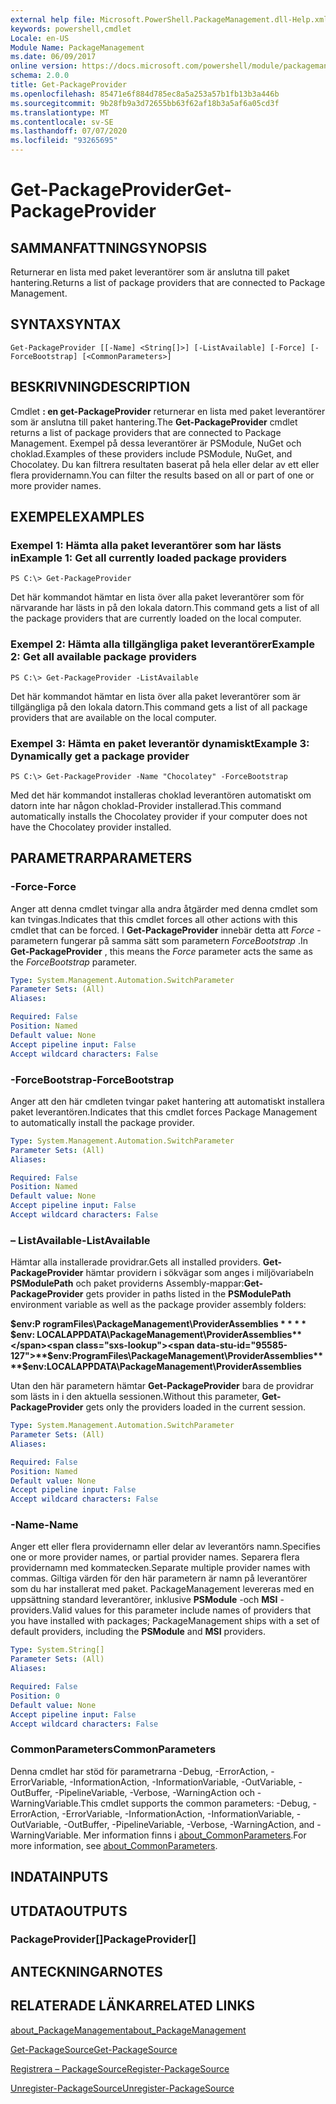 ```yaml
---
external help file: Microsoft.PowerShell.PackageManagement.dll-Help.xml
keywords: powershell,cmdlet
Locale: en-US
Module Name: PackageManagement
ms.date: 06/09/2017
online version: https://docs.microsoft.com/powershell/module/packagemanagement/get-packageprovider?view=powershell-6&WT.mc_id=ps-gethelp
schema: 2.0.0
title: Get-PackageProvider
ms.openlocfilehash: 85471e6f884d785ec8a5a253a57b1fb13b3a446b
ms.sourcegitcommit: 9b28fb9a3d72655bb63f62af18b3a5af6a05cd3f
ms.translationtype: MT
ms.contentlocale: sv-SE
ms.lasthandoff: 07/07/2020
ms.locfileid: "93265695"
---
```

# <span data-ttu-id="95585-103">Get-PackageProvider</span><span class="sxs-lookup"><span data-stu-id="95585-103">Get-PackageProvider</span></span>

## <span data-ttu-id="95585-104">SAMMANFATTNING</span><span class="sxs-lookup"><span data-stu-id="95585-104">SYNOPSIS</span></span>
<span data-ttu-id="95585-105">Returnerar en lista med paket leverantörer som är anslutna till paket hantering.</span><span class="sxs-lookup"><span data-stu-id="95585-105">Returns a list of package providers that are connected to Package Management.</span></span>

## <span data-ttu-id="95585-106">SYNTAX</span><span class="sxs-lookup"><span data-stu-id="95585-106">SYNTAX</span></span>

```
Get-PackageProvider [[-Name] <String[]>] [-ListAvailable] [-Force] [-ForceBootstrap] [<CommonParameters>]
```

## <span data-ttu-id="95585-107">BESKRIVNING</span><span class="sxs-lookup"><span data-stu-id="95585-107">DESCRIPTION</span></span>

<span data-ttu-id="95585-108">Cmdlet **: en get-PackageProvider** returnerar en lista med paket leverantörer som är anslutna till paket hantering.</span><span class="sxs-lookup"><span data-stu-id="95585-108">The **Get-PackageProvider** cmdlet returns a list of package providers that are connected to Package Management.</span></span>
<span data-ttu-id="95585-109">Exempel på dessa leverantörer är PSModule, NuGet och choklad.</span><span class="sxs-lookup"><span data-stu-id="95585-109">Examples of these providers include PSModule, NuGet, and Chocolatey.</span></span>
<span data-ttu-id="95585-110">Du kan filtrera resultaten baserat på hela eller delar av ett eller flera providernamn.</span><span class="sxs-lookup"><span data-stu-id="95585-110">You can filter the results based on all or part of one or more provider names.</span></span>

## <span data-ttu-id="95585-111">EXEMPEL</span><span class="sxs-lookup"><span data-stu-id="95585-111">EXAMPLES</span></span>

### <span data-ttu-id="95585-112">Exempel 1: Hämta alla paket leverantörer som har lästs in</span><span class="sxs-lookup"><span data-stu-id="95585-112">Example 1: Get all currently loaded package providers</span></span>

```
PS C:\> Get-PackageProvider
```

<span data-ttu-id="95585-113">Det här kommandot hämtar en lista över alla paket leverantörer som för närvarande har lästs in på den lokala datorn.</span><span class="sxs-lookup"><span data-stu-id="95585-113">This command gets a list of all the package providers that are currently loaded on the local computer.</span></span>

### <span data-ttu-id="95585-114">Exempel 2: Hämta alla tillgängliga paket leverantörer</span><span class="sxs-lookup"><span data-stu-id="95585-114">Example 2: Get all available package providers</span></span>

```
PS C:\> Get-PackageProvider -ListAvailable
```

<span data-ttu-id="95585-115">Det här kommandot hämtar en lista över alla paket leverantörer som är tillgängliga på den lokala datorn.</span><span class="sxs-lookup"><span data-stu-id="95585-115">This command gets a list of all package providers that are available on the local computer.</span></span>

### <span data-ttu-id="95585-116">Exempel 3: Hämta en paket leverantör dynamiskt</span><span class="sxs-lookup"><span data-stu-id="95585-116">Example 3: Dynamically get a package provider</span></span>

```
PS C:\> Get-PackageProvider -Name "Chocolatey" -ForceBootstrap
```

<span data-ttu-id="95585-117">Med det här kommandot installeras choklad leverantören automatiskt om datorn inte har någon choklad-Provider installerad.</span><span class="sxs-lookup"><span data-stu-id="95585-117">This command automatically installs the Chocolatey provider if your computer does not have the Chocolatey provider installed.</span></span>

## <span data-ttu-id="95585-118">PARAMETRAR</span><span class="sxs-lookup"><span data-stu-id="95585-118">PARAMETERS</span></span>

### <span data-ttu-id="95585-119">-Force</span><span class="sxs-lookup"><span data-stu-id="95585-119">-Force</span></span>

<span data-ttu-id="95585-120">Anger att denna cmdlet tvingar alla andra åtgärder med denna cmdlet som kan tvingas.</span><span class="sxs-lookup"><span data-stu-id="95585-120">Indicates that this cmdlet forces all other actions with this cmdlet that can be forced.</span></span>
<span data-ttu-id="95585-121">I **Get-PackageProvider** innebär detta att *Force* -parametern fungerar på samma sätt som parametern *ForceBootstrap* .</span><span class="sxs-lookup"><span data-stu-id="95585-121">In **Get-PackageProvider** , this means the *Force* parameter acts the same as the *ForceBootstrap* parameter.</span></span>

```yaml
Type: System.Management.Automation.SwitchParameter
Parameter Sets: (All)
Aliases:

Required: False
Position: Named
Default value: None
Accept pipeline input: False
Accept wildcard characters: False
```

### <span data-ttu-id="95585-122">-ForceBootstrap</span><span class="sxs-lookup"><span data-stu-id="95585-122">-ForceBootstrap</span></span>

<span data-ttu-id="95585-123">Anger att den här cmdleten tvingar paket hantering att automatiskt installera paket leverantören.</span><span class="sxs-lookup"><span data-stu-id="95585-123">Indicates that this cmdlet forces Package Management to automatically install the package provider.</span></span>

```yaml
Type: System.Management.Automation.SwitchParameter
Parameter Sets: (All)
Aliases:

Required: False
Position: Named
Default value: None
Accept pipeline input: False
Accept wildcard characters: False
```

### <span data-ttu-id="95585-124">– ListAvailable</span><span class="sxs-lookup"><span data-stu-id="95585-124">-ListAvailable</span></span>

<span data-ttu-id="95585-125">Hämtar alla installerade providrar.</span><span class="sxs-lookup"><span data-stu-id="95585-125">Gets all installed providers.</span></span>
<span data-ttu-id="95585-126">**Get-PackageProvider** hämtar providern i sökvägar som anges i miljövariabeln **PSModulePath** och paket providerns Assembly-mappar:</span><span class="sxs-lookup"><span data-stu-id="95585-126">**Get-PackageProvider** gets provider in paths listed in the **PSModulePath** environment variable as well as the package provider assembly folders:</span></span>

<span data-ttu-id="95585-127">**$env:P rogramFiles\PackageManagement\ProviderAssemblies \* \* \* \* $env: LOCALAPPDATA\PackageManagement\ProviderAssemblies**</span><span class="sxs-lookup"><span data-stu-id="95585-127">**$env:ProgramFiles\PackageManagement\ProviderAssemblies\*\*\*\*$env:LOCALAPPDATA\PackageManagement\ProviderAssemblies**</span></span>

<span data-ttu-id="95585-128">Utan den här parametern hämtar **Get-PackageProvider** bara de providrar som lästs in i den aktuella sessionen.</span><span class="sxs-lookup"><span data-stu-id="95585-128">Without this parameter, **Get-PackageProvider** gets only the providers loaded in the current session.</span></span>

```yaml
Type: System.Management.Automation.SwitchParameter
Parameter Sets: (All)
Aliases:

Required: False
Position: Named
Default value: None
Accept pipeline input: False
Accept wildcard characters: False
```

### <span data-ttu-id="95585-129">-Name</span><span class="sxs-lookup"><span data-stu-id="95585-129">-Name</span></span>

<span data-ttu-id="95585-130">Anger ett eller flera providernamn eller delar av leverantörs namn.</span><span class="sxs-lookup"><span data-stu-id="95585-130">Specifies one or more provider names, or partial provider names.</span></span>
<span data-ttu-id="95585-131">Separera flera providernamn med kommatecken.</span><span class="sxs-lookup"><span data-stu-id="95585-131">Separate multiple provider names with commas.</span></span>
<span data-ttu-id="95585-132">Giltiga värden för den här parametern är namn på leverantörer som du har installerat med paket. PackageManagement levereras med en uppsättning standard leverantörer, inklusive **PSModule** -och **MSI** -providers.</span><span class="sxs-lookup"><span data-stu-id="95585-132">Valid values for this parameter include names of providers that you have installed with packages; PackageManagement ships with a set of default providers, including the **PSModule** and **MSI** providers.</span></span>

```yaml
Type: System.String[]
Parameter Sets: (All)
Aliases:

Required: False
Position: 0
Default value: None
Accept pipeline input: False
Accept wildcard characters: False
```

### <span data-ttu-id="95585-133">CommonParameters</span><span class="sxs-lookup"><span data-stu-id="95585-133">CommonParameters</span></span>

<span data-ttu-id="95585-134">Denna cmdlet har stöd för parametrarna -Debug, -ErrorAction, -ErrorVariable, -InformationAction, -InformationVariable, -OutVariable, -OutBuffer, -PipelineVariable, -Verbose, -WarningAction och -WarningVariable.</span><span class="sxs-lookup"><span data-stu-id="95585-134">This cmdlet supports the common parameters: -Debug, -ErrorAction, -ErrorVariable, -InformationAction, -InformationVariable, -OutVariable, -OutBuffer, -PipelineVariable, -Verbose, -WarningAction, and -WarningVariable.</span></span> <span data-ttu-id="95585-135">Mer information finns i [about_CommonParameters](https://go.microsoft.com/fwlink/?LinkID=113216).</span><span class="sxs-lookup"><span data-stu-id="95585-135">For more information, see [about_CommonParameters](https://go.microsoft.com/fwlink/?LinkID=113216).</span></span>

## <span data-ttu-id="95585-136">INDATA</span><span class="sxs-lookup"><span data-stu-id="95585-136">INPUTS</span></span>

## <span data-ttu-id="95585-137">UTDATA</span><span class="sxs-lookup"><span data-stu-id="95585-137">OUTPUTS</span></span>

### <span data-ttu-id="95585-138">PackageProvider[]</span><span class="sxs-lookup"><span data-stu-id="95585-138">PackageProvider[]</span></span>

## <span data-ttu-id="95585-139">ANTECKNINGAR</span><span class="sxs-lookup"><span data-stu-id="95585-139">NOTES</span></span>

## <span data-ttu-id="95585-140">RELATERADE LÄNKAR</span><span class="sxs-lookup"><span data-stu-id="95585-140">RELATED LINKS</span></span>

[<span data-ttu-id="95585-141">about_PackageManagement</span><span class="sxs-lookup"><span data-stu-id="95585-141">about_PackageManagement</span></span>](../Microsoft.PowerShell.Core/About/about_PackageManagement.md)

[<span data-ttu-id="95585-142">Get-PackageSource</span><span class="sxs-lookup"><span data-stu-id="95585-142">Get-PackageSource</span></span>](Get-PackageSource.md)

[<span data-ttu-id="95585-143">Registrera – PackageSource</span><span class="sxs-lookup"><span data-stu-id="95585-143">Register-PackageSource</span></span>](Register-PackageSource.md)

[<span data-ttu-id="95585-144">Unregister-PackageSource</span><span class="sxs-lookup"><span data-stu-id="95585-144">Unregister-PackageSource</span></span>](Unregister-PackageSource.md)
